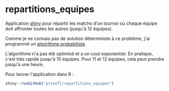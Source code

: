 # repartitions_equipes
Application [shiny](http://shiny.rstudio.com/) pour répartir les matchs d'un tournoi où chaque équipe doit affronter toutes les autres (jusqu'à 12 équipes).

Comme je ne connais pas de solution déterministe à ce problème, j'ai programmé un [algorithme probabiliste](https://fr.wikipedia.org/wiki/Algorithme_probabiliste).

L'algorithme n'a pas été optimisé et a un cout exponentiel. 
En pratique, c'est très rapide jusqu'à 10 équipes. Pour 11 et 12 équipes, cela peut prendre jusqu'à une heure.

Pour lancer l'application dans R :
```r
shiny::runGitHub("privefl/repartitions_equipes")
```
